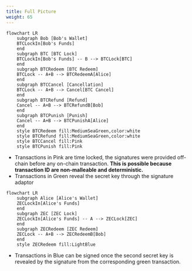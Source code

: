 ```yaml
---
title: Full Picture
weight: 65
---
```


```mermaid
flowchart LR
    subgraph Bob [Bob's Wallet]
    BTCLockIn[Bob's Funds]
    end
    subgraph BTC [BTC Lock]
    BTCLockIn[Bob's Funds] -- B --> BTCLock[BTC]
    end
    subgraph BTCRedeem [BTC Redeem]
    BTCLock -- A+B --> BTCRedeemA[Alice]
    end
    subgraph BTCCancel [Cancellation]
    BTCLock -- A+B --> Cancel[BTC Cancel]
    end
    subgraph BTCRefund [Refund]
    Cancel -- A+B --> BTCRefundB[Bob]
    end
    subgraph BTCPunish [Punish]
    Cancel -- A+B --> BTCPunishA[Alice]
    end
    style BTCRedeem fill:MediumSeaGreen,color:white
    style BTCRefund fill:MediumSeaGreen,color:white
    style BTCCancel fill:Pink
    style BTCPunish fill:Pink
```

- Transactions in Pink are time locked, the signatures were provided off-chain before any on-chain transaction. **This is possible because transaction ID are non-malleable and deterministic.**
- Transactions in Green reveal the secret key through the signature adaptor

```mermaid
flowchart LR
    subgraph Alice [Alice's Wallet]
    ZECLockIn[Alice's Funds]
    end
    subgraph ZEC [ZEC Lock]
    ZECLockIn[Alice's Funds] -- A --> ZECLock[ZEC]
    end
    subgraph ZECRedeem [ZEC Redeem]
    ZECLock -- A+B --> ZECRedeemB[Bob]
    end
    style ZECRedeem fill:LightBlue
```

- Transactions in Blue can be signed once the second secret key is revealed by the signature from the corresponding green transaction.

